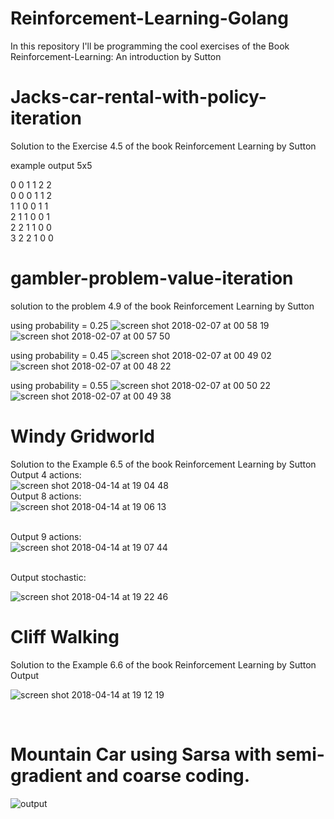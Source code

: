 # Reinforcement-Learning-Golang
In this repository I'll be programming the cool exercises of the Book Reinforcement-Learning: An introduction by Sutton


# Jacks-car-rental-with-policy-iteration

Solution to the Exercise 4.5 of the book Reinforcement Learning by Sutton

example output 5x5

0 0 1 1 2 2 <br>
0 0 0 1 1 2 <br>
1 1 0 0 1 1 <br>
2 1 1 0 0 1 <br>
2 2 1 1 0 0 <br>
3 2 2 1 0 0 <br>

# gambler-problem-value-iteration
solution to the problem 4.9 of the book Reinforcement Learning by Sutton

using probability = 0.25
![screen shot 2018-02-07 at 00 58 19](https://user-images.githubusercontent.com/13267840/35904886-173aff44-0ba2-11e8-8b2b-495d98f17f54.png)
![screen shot 2018-02-07 at 00 57 50](https://user-images.githubusercontent.com/13267840/35904887-1762aeea-0ba2-11e8-9d2c-db66a12dc00f.png)

using probability = 0.45
![screen shot 2018-02-07 at 00 49 02](https://user-images.githubusercontent.com/13267840/35904772-a090719e-0ba1-11e8-86f9-1ed427d8b58f.png)
![screen shot 2018-02-07 at 00 48 22](https://user-images.githubusercontent.com/13267840/35904774-a0aed418-0ba1-11e8-8ec2-40a20dd30030.png)


using probability = 0.55
![screen shot 2018-02-07 at 00 50 22](https://user-images.githubusercontent.com/13267840/35904770-a061e2b6-0ba1-11e8-8009-e26ff419704a.png)
![screen shot 2018-02-07 at 00 49 38](https://user-images.githubusercontent.com/13267840/35904771-a078c0bc-0ba1-11e8-9d32-37b4999cbf0c.png)

# Windy Gridworld
Solution to the Example 6.5 of the book Reinforcement Learning by Sutton
<br> Output 4 actions: <br>
![screen shot 2018-04-14 at 19 04 48](https://user-images.githubusercontent.com/13267840/38774175-cfb9991a-4016-11e8-8923-920351a24bed.png)
<br> Output 8 actions: <br>
![screen shot 2018-04-14 at 19 06 13](https://user-images.githubusercontent.com/13267840/38774177-f2605774-4016-11e8-97c8-c0e34ab15bbd.png)

<br> Output 9 actions: <br> 
![screen shot 2018-04-14 at 19 07 44](https://user-images.githubusercontent.com/13267840/38774181-2590cab6-4017-11e8-8c11-8b841baa15c5.png)

<br> Output stochastic: <br>

![screen shot 2018-04-14 at 19 22 46](https://user-images.githubusercontent.com/13267840/38774251-40a53808-4019-11e8-8eae-d33edf245bc7.png)

 
 # Cliff Walking
 Solution to the Example 6.6 of the book Reinforcement Learning by Sutton
 Output <br>
 
![screen shot 2018-04-14 at 19 12 19](https://user-images.githubusercontent.com/13267840/38774197-c8fd42c4-4017-11e8-9931-866d88e409c8.png)

<br>
 
 # Mountain Car using Sarsa with semi-gradient and coarse coding.
 
 ![output](https://user-images.githubusercontent.com/13267840/38159660-f7619f00-3461-11e8-8884-1155d8fc060a.png)
